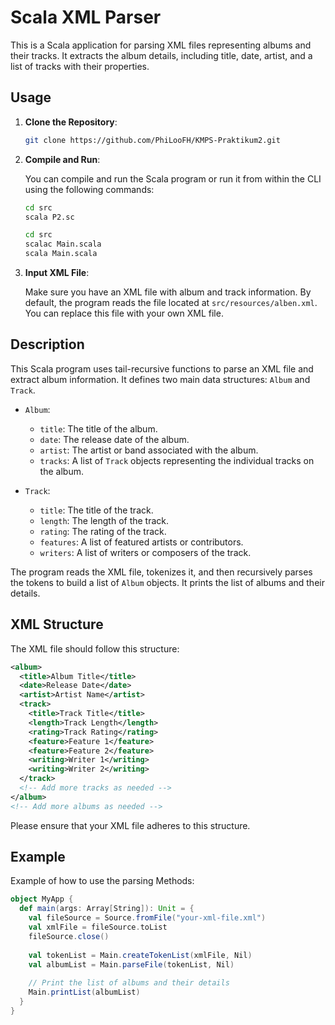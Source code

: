 # Scala XML Parser

This is a Scala application for parsing XML files representing albums and their tracks. It extracts the album details, including title, date, artist, and a list of tracks with their properties.

## Usage

1. **Clone the Repository**:

   ```bash
   git clone https://github.com/PhiLooFH/KMPS-Praktikum2.git
   ```

2. **Compile and Run**:

   You can compile and run the Scala program or run it from within the CLI using the following commands:

   ```bash
   cd src
   scala P2.sc
   ```

   ```bash
   cd src
   scalac Main.scala
   scala Main.scala
   ```

3. **Input XML File**:

   Make sure you have an XML file with album and track information. By default, the program reads the file located at `src/resources/alben.xml`. You can replace this file with your own XML file.

## Description

This Scala program uses tail-recursive functions to parse an XML file and extract album information. It defines two main data structures: `Album` and `Track`.

- `Album`:
   - `title`: The title of the album.
   - `date`: The release date of the album.
   - `artist`: The artist or band associated with the album.
   - `tracks`: A list of `Track` objects representing the individual tracks on the album.

- `Track`:
   - `title`: The title of the track.
   - `length`: The length of the track.
   - `rating`: The rating of the track.
   - `features`: A list of featured artists or contributors.
   - `writers`: A list of writers or composers of the track.

The program reads the XML file, tokenizes it, and then recursively parses the tokens to build a list of `Album` objects. It prints the list of albums and their details.

## XML Structure

The XML file should follow this structure:

```xml
<album>
  <title>Album Title</title>
  <date>Release Date</date>
  <artist>Artist Name</artist>
  <track>
    <title>Track Title</title>
    <length>Track Length</length>
    <rating>Track Rating</rating>
    <feature>Feature 1</feature>
    <feature>Feature 2</feature>
    <writing>Writer 1</writing>
    <writing>Writer 2</writing>
  </track>
  <!-- Add more tracks as needed -->
</album>
<!-- Add more albums as needed -->
```

Please ensure that your XML file adheres to this structure.

## Example

Example of how to use the parsing Methods:

```scala
object MyApp {
  def main(args: Array[String]): Unit = {
    val fileSource = Source.fromFile("your-xml-file.xml")
    val xmlFile = fileSource.toList
    fileSource.close()
    
    val tokenList = Main.createTokenList(xmlFile, Nil)
    val albumList = Main.parseFile(tokenList, Nil)
    
    // Print the list of albums and their details
    Main.printList(albumList)
  }
}
